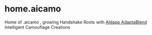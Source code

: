 # home.aicamo
Home of .aicamo , growing Handshake Roots with [AIdapp AdaptaBlend](http://adaptablend.aidapp.hns.to/) Intelligent Camouflage Creations

